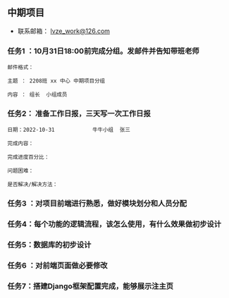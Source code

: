 ## 中期项目

* 联系邮箱： lvze_work@126.com

### 任务1 ：10月31日18:00前完成分组。发邮件并告知带班老师

```
邮件格式： 

主题 ： 2208班 xx 中心 中期项目分组 

内容 ： 组长  小组成员  
```

### 任务2： 准备工作日报，三天写一次工作日报

```
日期：2022-10-31            牛牛小组  张三

完成内容： 

完成进度百分比：

问题困难：

是否解决/解决方法：
```

### 任务3 ：对项目前端进行熟悉，做好模块划分和人员分配

### 任务4：每个功能的逻辑流程，该怎么使用，有什么效果做初步设计

### 任务5：数据库的初步设计

### 任务6 ：对前端页面做必要修改

### 任务7：搭建Django框架配置完成，能够展示注主页



